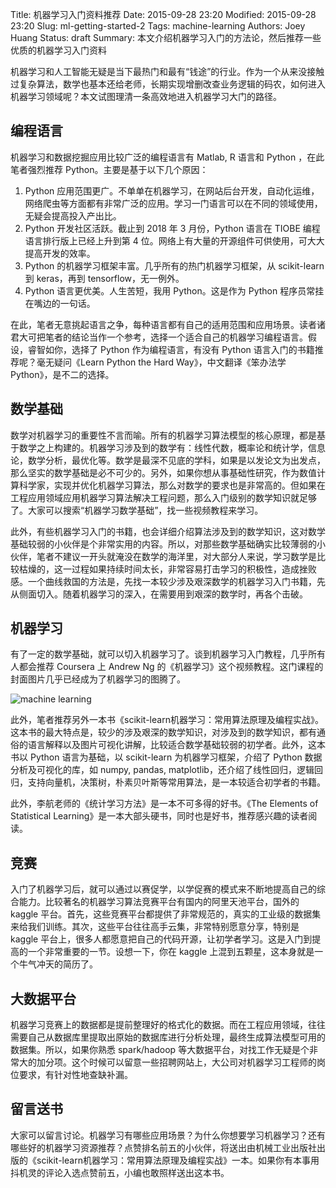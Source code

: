Title: 机器学习入门资料推荐
Date: 2015-09-28 23:20
Modified: 2015-09-28 23:20
Slug: ml-getting-started-2
Tags: machine-learning
Authors: Joey Huang
Status: draft
Summary: 本文介绍机器学习入门的方法论，然后推荐一些优质的机器学习入门资料

机器学习和人工智能无疑是当下最热门和最有“钱途”的行业。作为一个从来没接触过复杂算法，数学也基本还给老师，长期实现增删改查业务逻辑的码农，如何进入机器学习领域呢？本文试图理清一条高效地进入机器学习大门的路径。

## 编程语言

机器学习和数据挖掘应用比较广泛的编程语言有 Matlab, R 语言和 Python ，在此笔者强烈推荐 Python。主要是基于以下几个原因：

1. Python 应用范围更广。不单单在机器学习，在网站后台开发，自动化运维，网络爬虫等方面都有非常广泛的应用。学习一门语言可以在不同的领域使用，无疑会提高投入产出比。
2. Python 开发社区活跃。截止到 2018 年 3 月份，Python 语言在 TIOBE 编程语言排行版上已经上升到第 4 位。网络上有大量的开源组件可供使用，可大大提高开发的效率。
3. Python 的机器学习框架丰富。几乎所有的热门机器学习框架，从 scikit-learn 到 keras，再到 tensorflow，无一例外。
4. Python 语言更优美。人生苦短，我用 Python。这是作为 Python 程序员常挂在嘴边的一句话。

在此，笔者无意挑起语言之争，每种语言都有自己的适用范围和应用场景。读者诸君大可把笔者的结论当作一个参考，选择一个适合自己的机器学习编程语言。假设，睿智如你，选择了 Python 作为编程语言，有没有 Python 语言入门的书籍推荐呢？毫无疑问《Learn Python the Hard Way》，中文翻译《笨办法学 Python》，是不二的选择。

## 数学基础

数学对机器学习的重要性不言而喻。所有的机器学习算法模型的核心原理，都是基于数学之上构建的。机器学习涉及到的数学有：线性代数，概率论和统计学，信息论，数学分析，最优化等。数学是最深不见底的学科，如果是以发论文为出发点，那么坚实的数学基础是必不可少的。另外，如果你想从事基础性研究，作为数值计算科学家，实现并优化机器学习算法，那么对数学的要求也是非常高的。但如果在工程应用领域应用机器学习算法解决工程问题，那么入门级别的数学知识就足够了。大家可以搜索“机器学习数学基础”，找一些视频教程来学习。

此外，有些机器学习入门的书籍，也会详细介绍算法涉及到的数学知识，这对数学基础较弱的小伙伴是个非常实用的内容。所以，对那些数学基础确实比较薄弱的小伙伴，笔者不建议一开头就淹没在数学的海洋里，对大部分人来说，学习数学是比较枯燥的，这一过程如果持续时间太长，非常容易打击学习的积极性，造成挫败感。一个曲线救国的方法是，先找一本较少涉及艰深数学的机器学习入门书籍，先从侧面切入。随着机器学习的深入，在需要用到艰深的数学时，再各个击破。

## 机器学习

有了一定的数学基础，就可以切入机器学习了。谈到机器学习入门教程，几乎所有人都会推荐 Coursera 上 Andrew Ng 的《机器学习》这个视频教程。这门课程的封面图片几乎已经成为了机器学习的图腾了。

![machine learning](https://raw.githubusercontent.com/kamidox/blogs/master/images/ml_andrew_ng.jpeg)

此外，笔者推荐另外一本书《scikit-learn机器学习：常用算法原理及编程实战》。这本书的最大特点是，较少的涉及艰深的数学知识，对涉及到的数学知识，都有通俗的语言解释以及图片可视化讲解，比较适合数学基础较弱的初学者。此外，这本书以 Python 语言为基础，以 scikit-learn 为机器学习框架，介绍了 Python 数据分析及可视化的库，如 numpy, pandas, matplotlib，还介绍了线性回归，逻辑回归，支持向量机，决策树，朴素贝叶斯等常用算法，是一本较适合初学者的书籍。

此外，李航老师的《统计学习方法》是一本不可多得的好书。《The Elements of Statistical Learning》是一本大部头硬书，同时也是好书，推荐感兴趣的读者阅读。

## 竞赛

入门了机器学习后，就可以通过以赛促学，以学促赛的模式来不断地提高自己的综合能力。比较著名的机器学习算法竞赛平台有国内的阿里天池平台，国外的 kaggle 平台。首先，这些竞赛平台都提供了非常规范的，真实的工业级的数据集来给我们训练。其次，这些平台往往高手云集，非常特别愿意分享，特别是 kaggle 平台上，很多人都愿意把自己的代码开源，让初学者学习。这是入门到提高的一个非常重要的一节。设想一下，你在 kaggle 上混到五颗星，这本身就是一个牛气冲天的简历了。

## 大数据平台

机器学习竞赛上的数据都是提前整理好的格式化的数据。而在工程应用领域，往往需要自己从数据库里提取出原始的数据库进行分析处理，最终生成算法模型可用的数据集。所以，如果你熟悉 spark/hadoop 等大数据平台，对找工作无疑是个非常大的加分项。这个时候可以留意一些招聘网站上，大公司对机器学习工程师的岗位要求，有针对性地查缺补漏。

## 留言送书

大家可以留言讨论。机器学习有哪些应用场景？为什么你想要学习机器学习？还有哪些好的机器学习资源推荐？点赞排名前五的小伙伴，将送出由机械工业出版社出版的《scikit-learn机器学习：常用算法原理及编程实战》一本。如果你有本事用抖机灵的评论入选点赞前五，小编也敢照样送出这本书。

